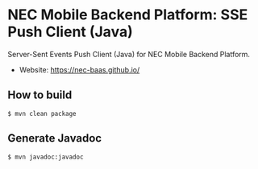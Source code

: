 NEC Mobile Backend Platform: SSE Push Client (Java)
===================================================

Server-Sent Events Push Client (Java) for NEC Mobile Backend Platform.

* Website: https://nec-baas.github.io/

How to build
------------

    $ mvn clean package

Generate Javadoc
------------------

    $ mvn javadoc:javadoc
